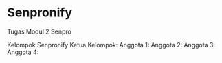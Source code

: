 # Senpronify
Tugas Modul 2 Senpro

Kelompok Senpronify
Ketua Kelompok: 
Anggota 1:
Anggota 2:
Anggota 3:
Anggota 4:
